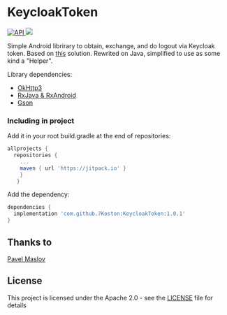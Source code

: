 # KeycloakToken
[ ![API](https://img.shields.io/badge/API-17%2B-blue.svg?style=flat) ](https://android-arsenal.com/api?level=17)
[![](https://jitpack.io/v/7Koston/KeycloakToken.svg)](https://jitpack.io/#7Koston/KeycloakToken)

Simple Android librirary to obtain, exchange, and do logout via Keycloak token.
Based on [this](https://github.com/maslick/keycloak-android-native) solution. Rewrited on Java, simplified to use as some kind a "Helper".

Library dependencies:
* [OkHttp3](https://github.com/square/okhttp/tree/master/okhttp/src/main/java/okhttp3)
* [RxJava & RxAndroid](https://github.com/ReactiveX/RxJava)
* [Gson](https://github.com/google/gson)

### Including in project

Add it in your root build.gradle at the end of repositories:
```gradle
allprojects {
  repositories {
    ...
    maven { url 'https://jitpack.io' }
    }
   }
```
Add the dependency:
```gradle
dependencies {
  implementation 'com.github.7Koston:KeycloakToken:1.0.1'
}
```

## Thanks to

[Pavel Maslov](https://github.com/maslick)

## License

This project is licensed under the Apache 2.0 - see the [LICENSE](LICENSE) file for details
